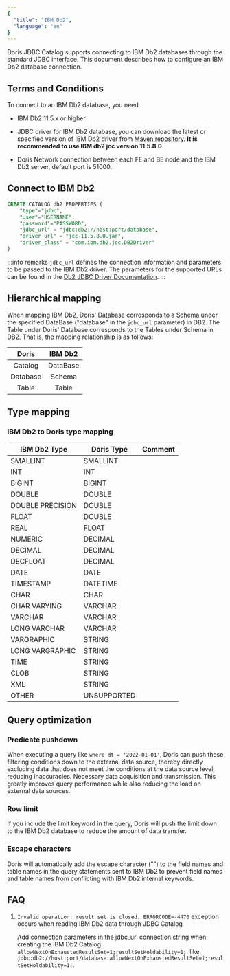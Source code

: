```yaml
---
{
  "title": "IBM Db2",
  "language": "en"
}
---
```


<!-- 
Licensed to the Apache Software Foundation (ASF) under one
or more contributor license agreements.  See the NOTICE file
distributed with this work for additional information
regarding copyright ownership.  The ASF licenses this file
to you under the Apache License, Version 2.0 (the
"License"); you may not use this file except in compliance
with the License.  You may obtain a copy of the License at

  http://www.apache.org/licenses/LICENSE-2.0

Unless required by applicable law or agreed to in writing,
software distributed under the License is distributed on an
"AS IS" BASIS, WITHOUT WARRANTIES OR CONDITIONS OF ANY
KIND, either express or implied.  See the License for the
specific language governing permissions and limitations
under the License.
-->

Doris JDBC Catalog supports connecting to IBM Db2 databases through the standard JDBC interface. This document describes how to configure an IBM Db2 database connection.

## Terms and Conditions

To connect to an IBM Db2 database, you need

- IBM Db2 11.5.x or higher

- JDBC driver for IBM Db2 database, you can download the latest or specified version of IBM Db2 driver from [Maven repository](https://mvnrepository.com/artifact/com.ibm.db2/jcc). **It is recommended to use IBM db2 jcc version 11.5.8.0**.

- Doris Network connection between each FE and BE node and the IBM Db2 server, default port is 51000.

## Connect to IBM Db2

```sql
CREATE CATALOG db2 PROPERTIES (
    "type"="jdbc",
    "user"="USERNAME",
    "password"="PASSWORD",
    "jdbc_url" = "jdbc:db2://host:port/database",
    "driver_url" = "jcc-11.5.8.0.jar",
    "driver_class" = "com.ibm.db2.jcc.DB2Driver"
)
```

:::info remarks
`jdbc_url` defines the connection information and parameters to be passed to the IBM Db2 driver.
The parameters for the supported URLs can be found in the [Db2 JDBC Driver Documentation](https://www.ibm.com/docs/en/db2-big-sql/5.0?topic=drivers-jdbc-driver).
:::

## Hierarchical mapping

When mapping IBM Db2, Doris' Database corresponds to a Schema under the specified DataBase ("database" in the `jdbc_url` parameter) in DB2. The Table under Doris' Database corresponds to the Tables under Schema in DB2. That is, the mapping relationship is as follows:

| Doris    | IBM Db2  |
|:--------:|:--------:|
| Catalog  | DataBase |
| Database |  Schema  |
|  Table   |  Table   |

## Type mapping

### IBM Db2 to Doris type mapping

| IBM Db2 Type     | Doris Type  | Comment  |
|------------------|-------------|----------|
| SMALLINT         | SMALLINT    |          |
| INT              | INT         |          |
| BIGINT           | BIGINT      |          |
| DOUBLE           | DOUBLE      |          |
| DOUBLE PRECISION | DOUBLE      |          |
| FLOAT            | DOUBLE      |          |
| REAL             | FLOAT       |          |
| NUMERIC          | DECIMAL     |          |
| DECIMAL          | DECIMAL     |          |
| DECFLOAT         | DECIMAL     |          |
| DATE             | DATE        |          |
| TIMESTAMP        | DATETIME    |          |
| CHAR             | CHAR        |          |
| CHAR VARYING     | VARCHAR     |          |
| VARCHAR          | VARCHAR     |          |
| LONG VARCHAR     | VARCHAR     |          |
| VARGRAPHIC       | STRING      |          |
| LONG VARGRAPHIC  | STRING      |          |
| TIME             | STRING      |          |
| CLOB             | STRING      |          |
| XML              | STRING      |          |
| OTHER            | UNSUPPORTED |          |

## Query optimization

### Predicate pushdown

When executing a query like `where dt = '2022-01-01'`, Doris can push these filtering conditions down to the external data source, thereby directly excluding data that does not meet the conditions at the data source level, reducing inaccuracies. Necessary data acquisition and transmission. This greatly improves query performance while also reducing the load on external data sources.

### Row limit

If you include the limit keyword in the query, Doris will push the limit down to the IBM Db2 database to reduce the amount of data transfer.

### Escape characters

Doris will automatically add the escape character ("") to the field names and table names in the query statements sent to IBM Db2 to prevent field names and table names from conflicting with IBM Db2 internal keywords.

## FAQ

1. `Invalid operation: result set is closed. ERRORCODE=-4470` exception occurs when reading IBM Db2 data through JDBC Catalog

   Add connection parameters in the jdbc_url connection string when creating the IBM Db2 Catalog: `allowNextOnExhaustedResultSet=1;resultSetHoldability=1;`. like:
   `jdbc:db2://host:port/database:allowNextOnExhaustedResultSet=1;resultSetHoldability=1;`.
